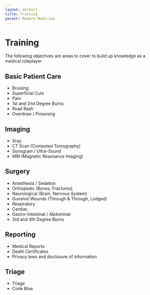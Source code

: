 ```yaml
---
layout: default
title: Training
parent: Modern Medicine
---
```


# Training
The following objectives are areas to cover to build up knowledge as a medical roleplayer

## Basic Patient Care
- Bruising
- Superficial Cuts
- Pain
- 1st and 2nd Degree Burns
- Road Rash
- Overdose / Poisoning

## Imaging
- Xray
- CT Scan (Computed Tomography)
- Sonogram / Ultra-Sound
- MRI (Magnetic Resonance Imaging)

## Surgery
- Anasthesia / Sedation
- Orthopedic (Bones, Fractures)
- Neurological (Brain, Nervous System)
- Gunshot Wounds (Through & Through, Lodged)
- Respiratory
- Cardiac
- Gastro-Intestinal / Abdominal
- 3rd and 4th Degree Burns

## Reporting
- Medical Reports
- Death Certificates
- Privacy laws and disclosure of information

## Triage
- Triage
- Code Blue